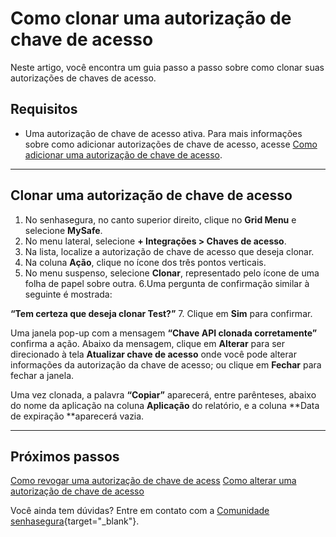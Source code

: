 # Como clonar uma autorização de chave de acesso

Neste artigo, você encontra um guia passo a passo sobre como clonar suas autorizações de chaves de acesso.


## Requisitos

* Uma autorização de chave de acesso ativa. Para mais informações sobre como adicionar autorizações de chave de acesso, acesse [Como adicionar uma autorização de chave de acesso](/v3-32/docs/pt/mysafe-how-to-add-an-access-key-authorization).

***
## Clonar uma autorização de chave de acesso

1. No senhasegura, no canto superior direito, clique no **Grid Menu** e selecione **MySafe**.
2. No menu lateral, selecione **+ Integrações > Chaves de acesso**. 
3. Na lista, localize a autorização de chave de acesso que deseja clonar. 
4. Na coluna **Ação**, clique no ícone dos três pontos verticais.
5. No menu suspenso, selecione **Clonar**, representado pelo ícone de uma folha de papel sobre outra.
6.Uma pergunta de confirmação similar à seguinte é mostrada:

**“Tem certeza que deseja clonar Test?”**
7. Clique em **Sim** para confirmar.

Uma janela pop-up com a mensagem **“Chave API clonada corretamente”** confirma a ação. Abaixo da mensagem, clique em **Alterar** para ser direcionado à tela **Atualizar chave de acesso** onde você pode alterar informações da autorização da chave de acesso; ou clique em **Fechar** para fechar a janela.

Uma vez clonada, a palavra **“Copiar”** aparecerá, entre parênteses, abaixo do nome da aplicação na coluna **Aplicação** do relatório, e a coluna **Data de expiração **aparecerá vazia.

***
## Próximos passos
[Como revogar uma autorização de chave de acess](/v3-32/docs/pt/mysafe-how-to-revoke-an-access-key-authorization)
[Como alterar uma autorização de chave de acesso](/v3-32/docs/pt/mysafe-how-to-change-an-access-key-authorization)

Você ainda tem dúvidas? Entre em contato com a [Comunidade senhasegura](https://community.senhasegura.io/){target="_blank"}.